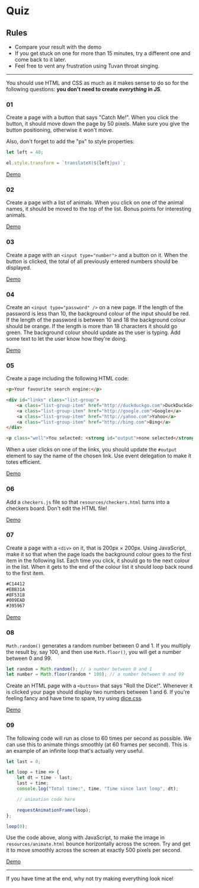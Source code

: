 # Quiz

## Rules

- Compare your result with the demo
- If you get stuck on one for more than 15 minutes, try a different one and come back to it later.
- Feel free to vent any frustration using Tuvan throat singing.

---

You should use HTML and CSS as much as it makes sense to do so for the following questions: **you don't need to create *everything* in JS**.

### 01

Create a page with a button that says "Catch Me!". When you click the button, it should move down the page by 50 pixels. Make sure you give the button positioning, otherwise it won't move.

Also, don't forget to add the "px" to style properties:

```javascript
let left = 40;

el.style.transform = `translateX(${left}px)`;
```

[Demo](https://develop-me.github.io/week-04--dom/quiz/answers/01-catch-me/index.html)


### 02

Create a page with a list of animals. When you click on one of the animal names, it should be moved to the top of the list. Bonus points for interesting animals.

[Demo](https://develop-me.github.io/week-04--dom/quiz/answers/02-animals/index.html)

### 03

Create a page with an `<input type="number">` and a button on it. When the button is clicked, the total of all previously entered numbers should be displayed.

[Demo](https://develop-me.github.io/week-04--dom/quiz/answers/03-adder/index.html)


### 04

Create an `<input type="password" />` on a new page. If the length of the password is less than 10, the background colour of the input should be red. If the length of the password is between 10 and 18 the background colour should be orange. If the length is more than 18 characters it should go green. The background colour should update as the user is typing. Add some text to let the user know how they're doing.

[Demo](https://develop-me.github.io/week-04--dom/quiz/answers/04-password/index.html)

### 05

Create a page including the following HTML code:

```html
<p>Your favourite search engine:</p>

<div id="links" class="list-group">
    <a class="list-group-item" href="http://duckduckgo.com">DuckDuckGo</a>
    <a class="list-group-item" href="http://google.com">Google</a>
    <a class="list-group-item" href="http://yahoo.com">Yahoo</a>
    <a class="list-group-item" href="http://bing.com">Bing</a>
</div>

<p class="well">You selected: <strong id="output">none selected</strong></p>
```

When a user clicks on one of the links, you should update the `#output` element to say the name of the chosen link. Use event delegation to make it totes efficient.

[Demo](https://develop-me.github.io/week-04--dom/quiz/answers/05-links/index.html)


### 06

Add a `checkers.js` file so that `resources/checkers.html` turns into a checkers board. Don't edit the HTML file!

[Demo](https://develop-me.github.io/week-04--dom/quiz/answers/06-checkers/index.html)


### 07

Create a page with a `<div>` on it, that is 200px &times; 200px. Using JavaScript, make it so that when the page loads the background colour goes to the first item in the following list. Each time you click, it should go to the next colour in the list. When it gets to the end of the colour list it should loop back round to the first item.

```html
#C14412
#EBB31A
#8F5318
#009EAD
#395967
```

[Demo](https://develop-me.github.io/week-04--dom/quiz/answers/07-colours/index.html)


### 08

`Math.random()` generates a random number between 0 and 1. If you multiply the result by, say 100, and then use `Math.floor()`, you will get a number between 0 and 99.

```javascript
let random = Math.random(); // a number between 0 and 1
let number = Math.floor(random * 100); // a number between 0 and 99
```

Create an HTML page with a `<button>` that says "Roll the Dice!". Whenever it is clicked your page should display two numbers between 1 and 6. If you're feeling fancy and have time to spare, try using [dice.css](https://diafygi.github.io/dice-css/).

[Demo](https://develop-me.github.io/week-04--dom/quiz/answers/08-dice/index.html)


### 09

The following code will run as close to 60 times per second as possible. We can use this to animate things smoothly (at 60 frames per second). This is an example of an infinite loop that's actually very useful.

```javascript
let last = 0;

let loop = time => {
    let dt = time - last;
    last = time;
    console.log("Total time:", time, "Time since last loop", dt);

    // animation code here

    requestAnimationFrame(loop);
};

loop(0);
```

Use the code above, along with JavaScript, to make the image in `resources/animate.html` bounce horizontally across the screen. Try and get it to move smoothly across the screen at exactly 500 pixels per second.

[Demo](https://develop-me.github.io/week-04--dom/quiz/answers/09-bouncy-cat/index.html)

---

If you have time at the end, why not try making everything look nice!
